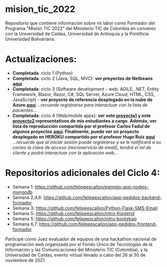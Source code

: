 # mision_tic_2022
Repositorio que contiene información sobre mi labor como Formador del Programa "Misión TIC 2022" del Ministerio TIC de Colombia en convenio con la Universidad de Caldas, Universidad de Antioquia y la Pontificia Universidad Bolivariana.

# Actualizaciones:

 - **Completada**: ciclo 1 (Python)
 - **Completada**: ciclo 2 (Java, SQL, MVC): **ver proyectos de Netbeans [aquí](https://drive.google.com/drive/folders/1Ym2F2X4jDO2MFVreTRiBLL2-4w84eFql?usp=sharing)**
 - **Completada**: ciclo 3 (Software development - web: AGILE, .NET, Entity Framework, Blazor, Razor, C#, SQL Server, Azure Cloud, HTML, CSS, JavaScript) - **ver proyecto de referencia desplegado en la nube de Azure [aquí](https://hospicasa001.azurewebsites.net/)** *...recuerde registrarse para interactuar con la lista de pacientes...*
 - **Completada**: ciclo 4 (Web/mobile apps): **ver este [proyecto1](https://youtu.be/jmODJX6CsKI) y este [proyecto2](https://youtu.be/ATr_I7RS0Fs) representativos de mis estudiantes a cargo. Además, ver lista de reproducción compartida por el profesor Carlos Fadul de algunos proyectos [aquí](https://www.youtube.com/playlist?list=PL_Gken4TwEnvkXNmEXC1fuFyNi8PG23Sp). Finalmente, puede ver un proyecto desplegado en HEROKU compartido por el profesor Hugo Ruiz [aquí](https://ecosastreria.herokuapp.com/)** *...recuerde que al iniciar sesión puede registrarse y se le notificará a su correo la clave de acceso (microservicio de email), tendrá el rol de cliente y podrá interactuar con la aplicación web...*

# Repositorios adicionales del Ciclo 4:

 - Semana 1:      https://github.com/felipeescallon/ejemplo-app-nodejs-mongodb
 - Semana 2,4,6:  https://github.com/felipeescallon/app-pedidos-backend-formador
 - Semana 3:      https://github.com/felipeescallon/Python-Flask-SMS-Email
 - Semana 5:      https://github.com/felipeescallon/intro-frontend
 - Semana 5:      https://github.com/felipeescallon/intro-bootstrap
 - Semana 6,7:    https://github.com/felipeescallon/app-pedidos-frontend-formador


Participé como Juez evaluador de equipos de una hackathon nacional de programación web organizada por el Fondo Único de Tecnologías de la Información y las Comunicaciones del Ministerio TIC (Colombia), y la Universidad de Caldas, evento virtual llevado a cabo del 26 al 30 de noviembre de 2021.
